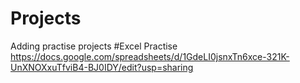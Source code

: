 # Projects
Adding practise projects
#Excel Practise
https://docs.google.com/spreadsheets/d/1GdeLI0jsnxTn6xce-321K-UnXNOXxuTfviB4-BJ0IDY/edit?usp=sharing


